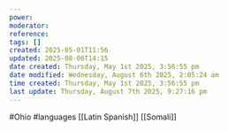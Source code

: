 ```yaml
---
power: 
moderator: 
reference: 
tags: []
created: 2025-05-01T11:56
updated: 2025-08-06T14:15
date created: Thursday, May 1st 2025, 3:56:55 pm
date modified: Wednesday, August 6th 2025, 2:05:24 am
time created: Thursday, May 1st 2025, 3:56:55 pm
last update: Thursday, August 7th 2025, 9:27:16 pm
---
```

#Ohio #languages
[[Latin Spanish]]
[[Somali]]
